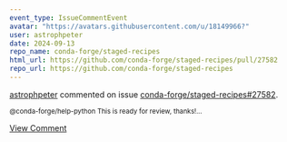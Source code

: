 ```yaml
---
event_type: IssueCommentEvent
avatar: "https://avatars.githubusercontent.com/u/18149966?"
user: astrophpeter
date: 2024-09-13
repo_name: conda-forge/staged-recipes
html_url: https://github.com/conda-forge/staged-recipes/pull/27582
repo_url: https://github.com/conda-forge/staged-recipes
---
```


<a href='https://github.com/astrophpeter' target='_blank'>astrophpeter</a> commented on issue <a href='https://github.com/conda-forge/staged-recipes/pull/27582' target='_blank'>conda-forge/staged-recipes#27582</a>.

<small>@conda-forge/help-python This is ready for review, thanks!...</small>

<a href='https://github.com/conda-forge/staged-recipes/pull/27582' target='_blank'>View Comment</a>